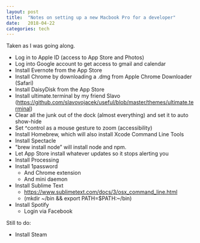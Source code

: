 ```yaml
---
layout: post
title:  "Notes on setting up a new Macbook Pro for a developer"
date:   2018-04-22
categories: tech
---
```

Taken as I was going along.

* Log in to Apple ID (access to App Store and Photos)
* Log into Google account to get access to gmail and calendar
* Install Evernote from the App Store
* Install Chrome by downloading a .dmg from Apple Chrome Downloader (Safari)
* Install DaisyDisk from the App Store
* Install ultimate.terminal by my friend Slavo (<https://github.com/slavovojacek/useful/blob/master/themes/ultimate.terminal>)
* Clear all the junk out of the dock (almost everything) and set it to auto show-hide
* Set ^control as a mouse gesture to zoom (accessibility)
* Install Homebrew, which will  also install Xcode Command Line Tools
* Install Spectacle
* "brew install node” will install node and npm.
* Let App Store install whatever updates so it stops alerting you
* Install Processing
* Install 1password
    * And Chrome extension
    * And mini daemon
* Install Sublime Text
    * <https://www.sublimetext.com/docs/3/osx_command_line.html>
    * (mkdir ~/bin && export PATH=$PATH:~/bin)
* Install Spotify
    * Login via Facebook

Still to do:
* Install Steam